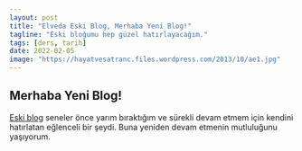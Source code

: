 ```yaml
---
layout: post
title: "Elveda Eski Blog, Merhaba Yeni Blog!"
tagline: "Eski bloğumu hep güzel hatırlayacağım."
tags: [ders, tarih]
date: 2022-02-05
image: "https://hayatvesatranc.files.wordpress.com/2013/10/ae1.jpg"
---
```


## Merhaba Yeni Blog!

[Eski blog](https://hayatvesatranc.wordpress.com/) seneler önce yarım bıraktığım ve sürekli devam etmem için kendini hatırlatan eğlenceli bir şeydi. Buna yeniden devam etmenin mutluluğunu yaşıyorum.

<div class="cbdiagram"
data-size="420"
data-fen="r1b2r1k/pp2q2p/1bpp4/4nppQ/2B2N2/2P5/P2N2PP/R1B1R2K w - - 0 20"
data-legend="White to move and win."
data-hint="Think 'double attack'."
data-solution="e1e5 d6e5 f4g6 h8g7 g6e7">
</div>


<!-- Jose Raul Capablanca ve Emmanuel Lasker arasındaki ünvan maçı, 1921 yılında genç Capa’nın memleketi Küba’nın başkenti Havana’da oynandı. 22 yaşındaki Capablanca zahmetsiz ve kusursuz oyunuyla ve o zamana kadar elde ettiği parlak zaferleriyle herkesi etkiliyor ve ona bu mücadelede favori gözüyle bakılıyordu. 1908’de Tarrasch’a, 1910’da Janowski ve Schlechter’e karşı ünvanını koruyan Lasker, araya giren 1.Dünya Paylaşım Savaşı ile birlikte bu zamana kadar yeniden ünvanını korumak zorunda kalmamıştı. 1921’e gelindiğinde ünvanını 27 senedir elinde bulunduruyordu ve ilerleyen yaşına rağmen (Lasker bu sırada 53 yaşındaydı) performansının doruklarından henüz uzaklaşmamıştı. “Satranç makinesi” Havana’da ev sahibi olmanın avantajını kullanıyor, İkinci Dünya Şampiyonu ise Küba’nın iklimine alışmakta zorlanıyordu. Maçtan sonra da polemik konusu olacak bu durum elbette ki, bugün oyunlara baktığımızda aldığımız keyfi azaltmıyor. Maç ile ilgili söylenen yazılan pek çok şey var. Bunların derlemesini yapmak yerine, şimdilik doğrudan oyunları inceleyelim.

<div id="game" markdown="1">

### Jose Raul Capablanca – Emmanuel Lasker
Dünya Şampiyonluğu Maçı 1. Oyun, Havana 1921

**1. d4 d5 2. ♘f3 e6 3. c4 🐎f6 4. ♗g5 ♗e7 5. e3 ♘bd7 6. 🐴c3 O-O 7. ♖c1**

<div class="cbdiagram"
     data-size="400"
     data-fen="r1bq1rk1/pppnbppp/4pn2/3p2B1/2PP4/2N1PN2/PP3PPP/2RQKB1R b K -"
     data-buttons="0"
     data-legend="Siyah Oynar">
</div>

O zamanların açılış bilgisine göre bu konumlar, günümüzde oynandığından daha fazla rağbet görüyordu. Oyuncular doğal olarak daha “modern” denebilecek açılışları sıklıkla kullanmıyor ve genelde 1. d4 d5 ya da 1. e4 e5 hamleleriyle oyuna başlıyorlardı. Lasker ve Capablanca Dünya Şampiyonluğu maçında oynanan 14 oyunun hiçbirinde bu durumun değişmemesi söylediklerme delil olarak kullanılabilir!

7…c6 Capablanca varyantı olarak biliniyor. 8.Fd3 dxc4 9.Fxc4 Ad5 10.Fxe7 Vxe7 11.0–0 ♘xc3 12.Kxc3 e5 (12…b6 Modern ana varyant.) 13.dxe5 Eski ana varyant. (13.Fb3 exd4 14.exd4 ♘f6 15.Ke1 Vd6 16.♘e5 ♘d5. Siyah piyon h6’da oldugunda bu Lasker varyantı. Bu konumla ilgili, 1989 Adaylar Turnuvası’nın ünlü ve öğretici Karpov – Yusupov maçı hatırlanmalı.) 13…♘xe5 14.♘xe5 Vxe5 15.f4 Ve7?! (15…Ve4) 16.f5! Bilinen çok eski bir numara; beyaza güzel bir hücum verir.

**7... b6 8. cxd5 exd5 9. <span class="f">♗</span>b5 <span class="f">♗</span>b7 10. <span class="f">♕</span>a4 a6 11. <span class="f">♗</span>xd7 <span class="f">♘</span>xd7 12. <span class="f">♗</span>xe7 <span class="f">♕</span>xe7 13. <span class="f">♕</span>b3 <span class="f">♕</span>d6 14. O-O <span class="f">♖</span>fd8 15. <span class="f">♖</span>fd1 <span class="f">♖</span>ab8 16. <span class="f">♘</span>e1 <span class="f">♘</span>f6 17. <span class="f">♖</span>c2 c5 18. dxc5 bxc5 19. <span class="f">♘</span>e2 <span class="f">♘</span>e4 20. <span class="f">♕</span>a3 <span class="f">♖</span>bc8 21. <span class="f">♘</span>g3 <span class="f">♘</span>xg3 22. hxg3 <span class="f">♕</span>b6 23. <span class="f">♖</span>cd2 h6 24. <span class="f">♘</span>f3 d4 25. exd4 <span class="f">♗</span>xf3 26. <span class="f">♕</span>xf3 <span class="f">♖</span>xd4 27. <span class="f">♖</span>c2 <span class="f">♖</span>xd1+ 28. <span class="f">♕</span>xd1 <span class="f">♖</span>d8 29. <span class="f">♕</span>e2 <span class="f">♕</span>d6 30. <span class="f">♔</span>h2 <span class="f">♕</span>d5 31. b3 <span class="f">♕</span>f5 32. g4 <span class="f">♕</span>g5 33. g3 <span class="f">♖</span>d6 34. <span class="f">♔</span>g2 g6 35. <span class="f">♕</span>c4 <span class="f">♖</span>e6 36. <span class="f">♕</span>xc5 <span class="f">♕</span>xg4 37. f3 <span class="f">♕</span>g5 38. <span class="f">♕</span>xg5 hxg5 39. <span class="f">♔</span>f2 <span class="f">♖</span>d6 40. <span class="f">♔</span>e3 <span class="f">♖</span>e6+ 41. <span class="f">♔</span>d4 <span class="f">♖</span>d6+ 42. <span class="f">♔</span>e3 <span class="f">♖</span>e6+ 43. <span class="f">♔</span>f2 <span class="f">♖</span>d6 44. g4 <span class="f">♖</span>d1 45. <span class="f">♔</span>e2 <span class="f">♖</span>a1 46. <span class="f">♔</span>d3 <span class="f">♔</span>g7 47. b4 <span class="f">♖</span>f1 48. <span class="f">♔</span>e3 <span class="f">♖</span>b1 49. <span class="f">♖</span>c6 <span class="f">♖</span>xb4 50. <span class="f">♖</span>xa6 <span class="f">♖</span>b2 ½-½**

Kasparov 7…b6 hamlesini “?!” ile işaretliyor ve 7…c6’nın doğru olduğunu söylüyor.

**7…b6 8.cxd5 exd5 9.Fb5!?** Capablanca’nın fikri

**9…Fb7 10.Va4?!** Kasparov bu hamle yerine Capa’nın neden Teichmann’a karşı oynadığı gibi 0-0 hamlesini tercih etmediğini soruyor. 10.0–0 a6 11.Fa4 Kc8 12.Ve2 c5 13.dxc5 1–0 Capablanca,J-Teichmann,R/Berlin 1913.

**10…a6 11.Fxd7 Axd7 12.Fxe7 Vxe7 13.Vb3** Oyunun ilk kritik konumu.

<div class="cbdiagram"
     data-size="400"
     data-fen="r4rk1/1bpnqppp/pp6/3p4/3P4/1QN1PN2/PP3PPP/2R1K2R b K -"
     data-buttons="0"
     data-legend="Siyah Oynar">
</div>

Bir değerlendirme yapmak gerekiyor. Ancak ondan önce bir parantez açmak ve açılış hakkındaki birikimimizi kullanmalı. Vezir Gambiti’nde siyahın en büyük sorunu beyaz kareli fili olarak bilinir (şu anda b7’den gelişmiştir). Bana kalırsa bir diğer bir diğer sorunu ise merkeze müdahale etmeden oynayamamasıdır (Carlsbad yapısını kategori dışında tutuyorum). Bu sorunlarını çözdüğü zaman, yani beyaz kareli filini canlandırabildiğinde ve merkezde …e5 veya …c5 sürüşlerini gerçekleştirdiğinde siyah açılışta eşitliği yakalayacak, belki de avantaj elde etmek için mücadele edebilecektir. Zira siyahın Vezir Gambiti konumlarıyla ilgili başka bir sorunu yoktur. Bu sebeple siyah uygun olduğu her an …c5 piyon sürüşünü kollayacaktır.

</div>

<div class="cbreplay" data-url="{{ site.url }}/assets/pgn/havana1921.pgn" style="max-width:100%;"></div>

<img src="{{ site.url }}/images/havana1921.jpg">
Capablanca ve Lasker. Havana, 1921.
-->
